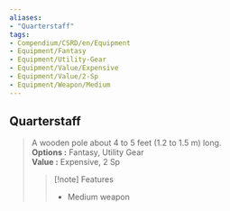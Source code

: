 ```yaml
---
aliases:
- "Quarterstaff"
tags:
- Compendium/CSRD/en/Equipment
- Equipment/Fantasy
- Equipment/Utility-Gear
- Equipment/Value/Expensive
- Equipment/Value/2-Sp
- Equipment/Weapon/Medium
---
```


  
## Quarterstaff  
  
>A wooden pole about 4 to 5 feet (1.2 to 1.5 m) long.  
> **Options :** Fantasy, Utility Gear  
> **Value :** Expensive, 2 Sp  
>>[!note] Features  
>> - Medium weapon